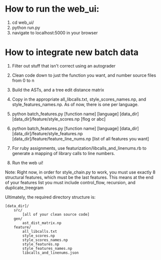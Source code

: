 # How to run the web_ui:

1. cd web_ui/
2. python run.py
3. navigate to localhost:5000 in your browser

# How to integrate new batch data

1. Filter out stuff that isn't correct using an autograder

2. Clean code down to just the function you want, and number source files from 0 to n

3. Build the ASTs, and a tree edit distance matrix

4. Copy in the appropriate all_libcalls.txt, style_scores_names.np, and style_features_names.np. As of now, there is one per language.

5. 
    python batch_features.py [function name] [language] [data_dir] [data_dir]/feature/style_scores.np [flog or abc]

6. 
    python batch_features.py [function name] [language] [data_dir] [data_dir]/feature/style_features.np [data_dir]/feature/feature_line_nums.np [list of all features you want]

7. For ruby assignments, use featurization/libcalls_and_linenums.rb to generate a mapping of library calls to line numbers. 

7. Run the web ui!

Note: Right now, in order for style_chain.py to work, you must use exactly 8 structural features, which must be the last features. This means at the end of your features list you must include control_flow, recursion, and duplicate_treegram

Ultimately, the required directory structure is:

    [data_dir]/
        src/
            [all of your clean source code]
        gen/
            ast_dist_matrix.np
        feature/
            all_libcalls.txt
            style_scores.np
            style_scores_names.np
            style_features.np
            style_features_names.np
            libcalls_and_linenums.json